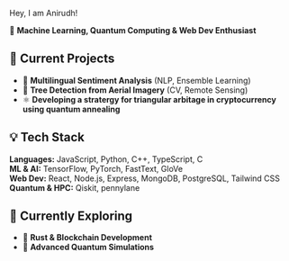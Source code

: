 
Hey, I am Anirudh!

🚀 **Machine Learning, Quantum Computing & Web Dev Enthusiast**

## 🔬 Current Projects
- 🧠 **Multilingual Sentiment Analysis** (NLP, Ensemble Learning)
- 🌲 **Tree Detection from Aerial Imagery** (CV, Remote Sensing)
- ⚛ **Developing a stratergy for triangular arbitage in cryptocurrency using quantum annealing**
  


## 💡 Tech Stack
**Languages:** JavaScript, Python, C++, TypeScript, C  
**ML & AI:** TensorFlow, PyTorch, FastText, GloVe  
**Web Dev:** React, Node.js, Express, MongoDB, PostgreSQL, Tailwind CSS  
**Quantum & HPC:** Qiskit, pennylane 

## 🌱 Currently Exploring
- 🦀 **Rust & Blockchain Development**
- 🔬 **Advanced Quantum Simulations**
